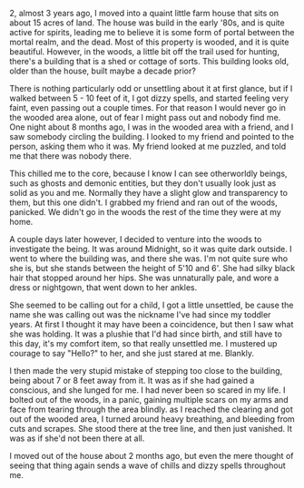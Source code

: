2, almost 3 years ago, I moved into a quaint little farm house that sits on about 15 acres of land. The house was build in the early '80s, and is quite active for spirits, leading me to believe it is some form of portal between the mortal realm, and the dead. Most of this property is wooded, and it is quite beautiful. However, in the woods, a little bit off the trail used for hunting, there's a building that is a shed or cottage of sorts. This building looks old, older than the house, built maybe a decade prior?  
  
There is nothing particularly odd or unsettling about it at first glance, but if I walked between 5 - 10 feet of it, I got dizzy spells, and started feeling very faint, even passing out a couple times. For that reason I would never go in the wooded area alone, out of fear I might pass out and nobody find me. One night about 8 months ago, I was in the wooded area with a friend, and I saw somebody circling the building. I looked to my friend and pointed to the person, asking them who it was. My friend looked at me puzzled, and told me that there was nobody there.  
  
This chilled me to the core, because I know I can see otherworldly beings, such as ghosts and demonic entities, but they don't usually look just as solid as you and me. Normally they have a slight glow and transparency to them, but this one didn't. I grabbed my friend and ran out of the woods, panicked. We didn't go in the woods the rest of the time they were at my home.  
  
A couple days later however, I decided to venture into the woods to investigate the being. It was around Midnight, so it was quite dark outside. I went to where the building was, and there she was. I'm not quite sure who she is, but she stands between the height of 5'10 and 6'. She had silky black hair that stopped around her hips. She was unnaturally pale, and wore a dress or nightgown, that went down to her ankles.  
  
She seemed to be calling out for a child, I got a little unsettled, be cause the name she was calling out was the nickname I've had since my toddler years. At first I thought it may have been a coincidence, but then I saw what she was holding. It was a plushie that I'd had since birth, and still have to this day, it's my comfort item, so that really unsettled me. I mustered up courage to say "Hello?" to her, and she just stared at me. Blankly.  
  
I then made the very stupid mistake of stepping too close to the building, being about 7 or 8 feet away from it. It was as if she had gained a conscious, and she lunged for me. I had never been so scared in my life. I bolted out of the woods, in a panic, gaining multiple scars on my arms and face from tearing through the area blindly. as I reached the clearing and got out of the wooded area, I turned around heavy breathing, and bleeding from cuts and scrapes. She stood there at the tree line, and then just vanished. It was as if she'd not been there at all.  
  
I moved out of the house about 2 months ago, but even the mere thought of seeing that thing again sends a wave of chills and dizzy spells throughout me.